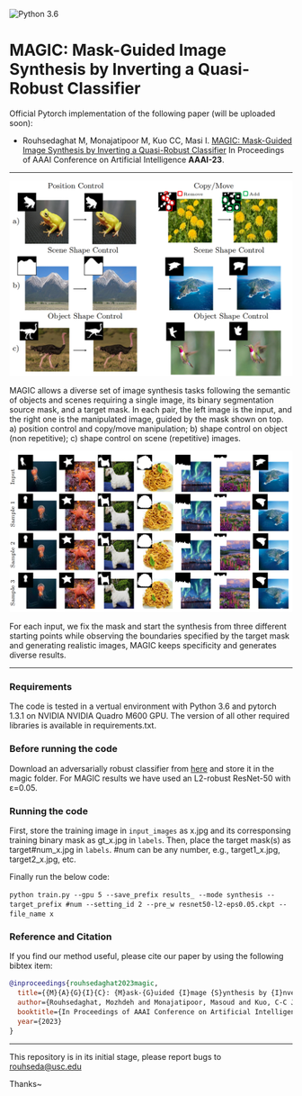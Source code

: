 ![Python 3.6](https://img.shields.io/badge/python-3.6-green.svg)
# MAGIC: Mask-Guided Image Synthesis by Inverting a Quasi-Robust Classifier

Official Pytorch implementation of the following paper (will be uploaded soon):

+ Rouhsedaghat M, Monajatipoor M, Kuo CC, Masi I. [MAGIC: Mask-Guided Image Synthesis by Inverting a Quasi-Robust Classifier](https://arxiv.org/abs/2209.11549) In Proceedings of AAAI Conference on Artificial Intelligence **AAAI-23**.

___

<p align="center">
  <img src="1.png" width="680" >
</p>

MAGIC allows a diverse set of image synthesis tasks following the semantic of objects and scenes requiring a single image, its binary segmentation source mask, and
a target mask. In each pair, the left image is the input, and the right one is the manipulated image, guided by the mask shown on top. a) position control and copy/move manipulation; b) shape control on object (non repetitive); c) shape control on  scene (repetitive) images.

<p align="center">
  <img src="2.png" width="950" >
</p>

For each input, we fix the mask and start the synthesis from three different starting points while observing the boundaries specified by the target mask and generating realistic images, MAGIC keeps specificity and generates diverse results.
___

### Requirements

The code is tested in a vertual environment with Python 3.6 and pytorch 1.3.1 on NVIDIA NVIDIA Quadro M600 GPU.
The version of all other required libraries is available in requirements.txt.

### Before running the code

Download an adversarially robust classifier from [here](https://github.com/microsoft/robust-models-transfer#download-our-robust-imagenet-models) and store it in the magic folder.
For MAGIC results we have used an L2-robust ResNet-50 with ε=0.05.

### Running the code

First, store the training image in `input_images` as x.jpg and its corresponsing training binary mask as gt_x.jpg in `labels`. Then, place the target mask(s) as target#num_x.jpg in `labels`. #num can be any number, e.g., target1_x.jpg, target2_x.jpg, etc.

Finally run the below code:

`
python train.py --gpu 5 --save_prefix results_ --mode synthesis --target_prefix #num --setting_id 2 --pre_w resnet50-l2-eps0.05.ckpt --file_name x
`
### Reference and Citation

If you find our method useful, please cite our paper by using the following bibtex item:

```bibtex
@inproceedings{rouhsedaghat2023magic,
  title={{M}{A}{G}{I}{C}: {M}ask-{G}uided {I}mage {S}ynthesis by {I}nverting a {Q}uasi-{R}obust {C}lassifier},
  author={Rouhsedaghat, Mozhdeh and Monajatipoor, Masoud and Kuo, C-C Jay and Masi, Iacopo},
  booktitle={In Proceedings of AAAI Conference on Artificial Intelligence},
  year={2023}
}
```
___
This repository is in its initial stage, please report bugs to rouhseda@usc.edu

Thanks~
